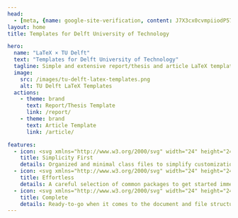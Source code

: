 ```yaml
---
head:
  - [meta, {name: google-site-verification, content: J7X3cx0cvmpiiodP57ZreTjN0KdiLOG5wG5TZzVyODM}]
layout: home
title: Templates for Delft University of Technology

hero:
  name: "LaTeX × TU Delft"
  text: "Templates for Delft University of Technology"
  tagline: Simple and extensive report/thesis and article LaTeX templates. Easy-to-use. Ideal for complex documents.
  image:
    src: /images/tu-delft-latex-templates.png
    alt: TU Delft LaTeX Templates
  actions:
    - theme: brand
      text: Report/Thesis Template
      link: /report/
    - theme: brand
      text: Article Template
      link: /article/

features:
  - icon: <svg xmlns="http://www.w3.org/2000/svg" width="24" height="24" viewBox="0 0 24 24" fill="none" stroke="#3975c9" stroke-width="2" stroke-linecap="round" stroke-linejoin="round" class="lucide lucide-egg"><path d="M12 22c6.23-.05 7.87-5.57 7.5-10-.36-4.34-3.95-9.96-7.5-10-3.55.04-7.14 5.66-7.5 10-.37 4.43 1.27 9.95 7.5 10z"/></svg>
    title: Simplicity First
    details: Organized and minimal class files to simplify customization. Nearly 70% shorter compared to the abandoned official report template.
  - icon: <svg xmlns="http://www.w3.org/2000/svg" width="24" height="24" viewBox="0 0 24 24" fill="none" stroke="#3975c9" stroke-width="2" stroke-linecap="round" stroke-linejoin="round" class="lucide lucide-feather"><path d="M20.24 12.24a6 6 0 0 0-8.49-8.49L5 10.5V19h8.5z"/><line x1="16" x2="2" y1="8" y2="22"/><line x1="17.5" x2="9" y1="15" y2="15"/></svg>
    title: Effortless
    details: A careful selection of common packages to get started immediately. 
  - icon: <svg xmlns="http://www.w3.org/2000/svg" width="24" height="24" viewBox="0 0 24 24" fill="none" stroke="#3975c9" stroke-width="2" stroke-linecap="round" stroke-linejoin="round" class="lucide lucide-plane-takeoff"><path d="M2 22h20"/><path d="M6.36 17.4 4 17l-2-4 1.1-.55a2 2 0 0 1 1.8 0l.17.1a2 2 0 0 0 1.8 0L8 12 5 6l.9-.45a2 2 0 0 1 2.09.2l4.02 3a2 2 0 0 0 2.1.2l4.19-2.06a2.41 2.41 0 0 1 1.73-.17L21 7a1.4 1.4 0 0 1 .87 1.99l-.38.76c-.23.46-.6.84-1.07 1.08L7.58 17.2a2 2 0 0 1-1.22.18Z"/></svg>
    title: Complete
    details: Ready-to-go when it comes to the document and file structure. Start writing your thesis within seconds.
---
```


